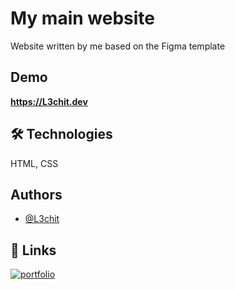 
# My main website

Website written by me based on the Figma template


## Demo

**https://L3chit.dev**


## 🛠 Technologies
HTML, CSS


## Authors

- [@L3chit](https://www.github.com/l3chit)


## 🔗 Links
[![portfolio](https://img.shields.io/badge/my_portfolio-000?style=for-the-badge&logo=ko-fi&logoColor=white)](https://github.com/L3chit)
